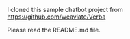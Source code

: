 I cloned this sample chatbot project from https://github.com/weaviate/Verba

Please read the README.md file.

